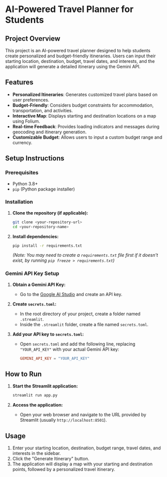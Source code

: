 # AI-Powered Travel Planner for Students

## Project Overview
This project is an AI-powered travel planner designed to help students create personalized and budget-friendly itineraries. Users can input their starting location, destination, budget, travel dates, and interests, and the application will generate a detailed itinerary using the Gemini API.

## Features
- **Personalized Itineraries**: Generates customized travel plans based on user preferences.
- **Budget-Friendly**: Considers budget constraints for accommodation, transportation, and activities.
- **Interactive Map**: Displays starting and destination locations on a map using Folium.
- **Real-time Feedback**: Provides loading indicators and messages during geocoding and itinerary generation.
- **Customizable Budget**: Allows users to input a custom budget range and currency.

## Setup Instructions

### Prerequisites
- Python 3.8+
- `pip` (Python package installer)

### Installation
1. **Clone the repository (if applicable):**
   ```bash
   git clone <your-repository-url>
   cd <your-repository-name>
   ```

2. **Install dependencies:**
   ```bash
   pip install -r requirements.txt
   ```
   *(Note: You may need to create a `requirements.txt` file first if it doesn't exist, by running `pip freeze > requirements.txt`)*

### Gemini API Key Setup
1. **Obtain a Gemini API Key:**
   - Go to the [Google AI Studio](https://aistudio.google.com/app/apikey) and create an API key.

2. **Create `secrets.toml`:**
   - In the root directory of your project, create a folder named `.streamlit`.
   - Inside the `.streamlit` folder, create a file named `secrets.toml`.

3. **Add your API key to `secrets.toml`:**
   - Open `secrets.toml` and add the following line, replacing `"YOUR_API_KEY"` with your actual Gemini API key:
     ```toml
     GEMINI_API_KEY = "YOUR_API_KEY"
     ```

## How to Run
1. **Start the Streamlit application:**
   ```bash
   streamlit run app.py
   ```

2. **Access the application:**
   - Open your web browser and navigate to the URL provided by Streamlit (usually `http://localhost:8501`).

## Usage
1. Enter your starting location, destination, budget range, travel dates, and interests in the sidebar.
2. Click the "Generate Itinerary" button.
3. The application will display a map with your starting and destination points, followed by a personalized travel itinerary.